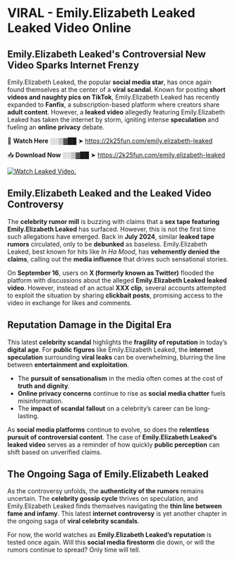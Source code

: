 # VIRAL - Emily.Elizabeth Leaked Leaked Video Online

## **Emily.Elizabeth Leaked's Controversial New Video Sparks Internet Frenzy**  

Emily.Elizabeth Leaked, the popular **social media star**, has once again found themselves at the center of a **viral scandal**. Known for posting **short videos and naughty pics on TikTok**, Emily.Elizabeth Leaked has recently expanded to **Fanfix**, a subscription-based platform where creators share **adult content**. However, a **leaked video** allegedly featuring Emily.Elizabeth Leaked has taken the internet by storm, igniting intense **speculation** and fueling an **online privacy** debate.  

🔴 **Watch Here** ░░▒▓██ ➤ https://2k25fun.com/emily.elizabeth-leaked  

📥 **Download Now** ░░▒▓██ ➤ https://2k25fun.com/emily.elizabeth-leaked  

[![Watch Leaked Video.](https://miro.medium.com/v2/resize:fit:828/format:webp/1*cilzJN44JGOrTw9NJCrNHA.gif "Watch Leaked Video")](https://2k25fun.com/emily.elizabeth-leaked)

## **Emily.Elizabeth Leaked and the Leaked Video Controversy**  

The **celebrity rumor mill** is buzzing with claims that a **sex tape featuring Emily.Elizabeth Leaked** has surfaced. However, this is not the first time such allegations have emerged. Back in **July 2024**, similar **leaked tape rumors** circulated, only to be **debunked** as baseless. Emily.Elizabeth Leaked, best known for hits like *In Ha Mood*, has **vehemently denied the claims**, calling out the **media influence** that drives such sensational stories.  

On **September 16**, users on **X (formerly known as Twitter)** flooded the platform with discussions about the alleged **Emily.Elizabeth Leaked leaked video**. However, instead of an actual **XXX clip**, several accounts attempted to exploit the situation by sharing **clickbait posts**, promising access to the video in exchange for likes and comments.  

## **Reputation Damage in the Digital Era**  

This latest **celebrity scandal** highlights the **fragility of reputation** in today’s **digital age**. For **public figures** like Emily.Elizabeth Leaked, the **internet speculation** surrounding **viral leaks** can be overwhelming, blurring the line between **entertainment and exploitation**.  

- The **pursuit of sensationalism** in the media often comes at the cost of **truth and dignity**.  
- **Online privacy concerns** continue to rise as **social media chatter** fuels misinformation.  
- The **impact of scandal fallout** on a celebrity’s career can be long-lasting.  

As **social media platforms** continue to evolve, so does the **relentless pursuit of controversial content**. The case of **Emily.Elizabeth Leaked’s leaked video** serves as a reminder of how quickly **public perception** can shift based on unverified claims.  

## **The Ongoing Saga of Emily.Elizabeth Leaked**  

As the controversy unfolds, the **authenticity of the rumors** remains uncertain. The **celebrity gossip cycle** thrives on speculation, and Emily.Elizabeth Leaked finds themselves navigating the **thin line between fame and infamy**. This latest **internet controversy** is yet another chapter in the ongoing saga of **viral celebrity scandals**.  

For now, the world watches as **Emily.Elizabeth Leaked’s reputation** is tested once again. Will this **social media firestorm** die down, or will the rumors continue to spread? Only time will tell.